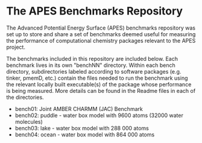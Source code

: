 The APES Benchmarks Repository
==============================

The Advanced Potential Energy Surface (APES) benchmarks repository was set up to store and share a set of benchmarks deemed useful for measuring the performance of computational chemistry packages relevant to the APES project.

The benchmarks included in this repository are included below. Each benchmark lives in its own "benchNN" directory. Within each bench directory, subdirectories labeled according to software packages (e.g. tinker, pmemD, etc.) contain the files needed to run the benchmark using the relevant locally built executable(s) of the package whose performance is being measured. More details can be found in the Readme files in each of the directories.

* bench01: Joint AMBER CHARMM (JAC) Benchmark
* bench02: puddle - water box model with 9600 atoms (32000 water molecules)
* bench03: lake   - water box model with 288 000 atoms
* bench04: ocean  - water box model with 864 000 atoms




